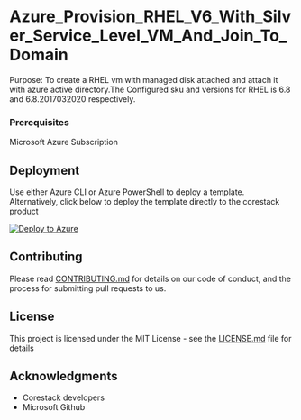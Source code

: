 
# Azure_Provision_RHEL_V6_With_Silver_Service_Level_VM_And_Join_To_Domain

Purpose: To create a RHEL vm with managed disk attached and attach it with azure active directory.The Configured sku and versions for RHEL is 6.8 and 6.8.2017032020 respectively.

### Prerequisites

Microsoft Azure Subscription

## Deployment

Use either Azure CLI or Azure PowerShell to deploy a template. Alternatively, click below to deploy the template directly to the corestack product 

[![Deploy to Azure](https://docs.corestack.io/wp-content/uploads/2019/09/deploy-to-corestack.svg)](http://qa.corestack.io/heatstack/templates?repositories=github&external_redirect=true&name=Azure_Provision_RHEL_V6_With_Silver_Service_Level_VM_And_Join_To_Domain&url=https://raw.githubusercontent.com/karthick-kk/corestacklabs/master/arm/Azure_Provision_RHEL_V6_With_Silver_Service_Level_VM_And_Join_To_Domain/Azure_Provision_RHEL_V6_With_Silver_Service_Level_VM_And_Join_To_Domain_content.json&engine=arm&type[0]=Cloud&classification[0]=Provisioning&scope=tenant#/mytemplates)

## Contributing

Please read [CONTRIBUTING.md](https://gist.github.com/karthick-kk/30e4fd3f279492b4f040d5cd569d21d0) for details on our code of conduct, and the process for submitting pull requests to us.

## License

This project is licensed under the MIT License - see the [LICENSE.md](LICENSE.md) file for details

## Acknowledgments

* Corestack developers
* Microsoft Github

